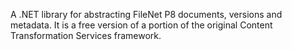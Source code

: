 ﻿A .NET library for abstracting FileNet P8 documents, versions and metadata.  It is a free version of a portion of the original Content Transformation Services framework.